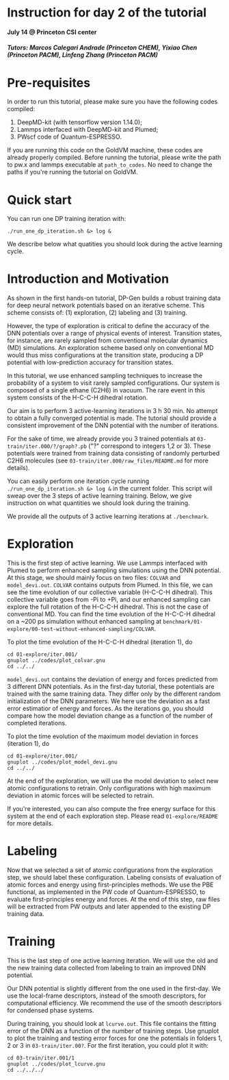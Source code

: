Instruction for day 2 of the tutorial
===
#### July 14 @ Princeton CSI center
##### Tutors: Marcos Calegari Andrade (Princeton CHEM), Yixiao Chen (Princeton PACM), Linfeng Zhang (Princeton PACM)

# Pre-requisites

In order to run this tutorial, please make sure you have the following codes compiled:

1. DeepMD-kit (with tensorflow version 1.14.0);
2. Lammps interfaced with DeepMD-kit and Plumed;
3. PWscf code of Quantum-ESPRESSO.

If you are running this code on the GoldVM machine, these codes are already properly
compiled. Before running the tutorial, please write the path to pw.x and lammps executable at
`path_to_codes`. No need to change the paths if you're running the tutorial on GoldVM.

# Quick start

You can run one DP training iteration with:

`./run_one_dp_iteration.sh &> log &`

We describe below what quatities you should look during the active learning cycle.

# Introduction and Motivation

As shown in the first hands-on tutorial, DP-Gen builds a robust training data for 
deep neural network potentials based on an iterative scheme. This scheme consists of:
(1) exploration, (2) labeling and (3) training.

However, the type of exploration is critical to define the accuracy of the DNN potentials
over a range of physical events of interest. Transition states, for instance, are rarely 
sampled from conventional molecular dynamics (MD) simulations. An exploration scheme 
based only on conventional MD would thus miss configurations at the transition state, producing 
a DP potential with low-prediction accuracy for transition states. 

In this tutorial, we use enhanced sampling techniques to increase the probability of 
a system to visit rarely sampled configurations. Our system is composed of a single 
ethane (C2H6) in vacuum. The rare event in this system consists of the H-C-C-H 
dihedral rotation. 

Our aim is to perform 3 active-learning iterations in 3 h 30 min. No attempt to obtain 
a fully converged potential is made. The tutorial should provide a consistent improvement 
of the DNN potential with the number of iterations.

For the sake of time, we already provide you 3 trained potentials at `03-train/iter.000/?/graph?.pb`
("?" correspond to integers 1,2 or 3). These potentials were trained from training data 
consisting of randomly perturbed C2H6 molecules (see `03-train/iter.000/raw_files/README.md`
for more details).

You can easily perform one iteration cycle running `./run_one_dp_iteration.sh &> log &` in the current 
folder. This script will sweap over the 3 steps of active learning training. Below, we give 
instruction on what quantities we should look during the training.

We provide all the outputs of 3 active learning iterations at `./benchmark`.

# Exploration

This is the first step of active learning. We use Lammps interfaced with Plumed to perform
enhanced sampling simulations using the DNN potential. At this stage, we should mainly 
focus on two files: `COLVAR` and `model_devi.out`. `COLVAR` contains outputs from Plumed. 
In this file, we can see the time evolution of our collective variable (H-C-C-H dihedral).
This collective variable goes from -Pi to +Pi, and our enhanced sampling can explore 
the full rotation of the H-C-C-H dihedral. This is not the case of conventional MD.
You can find the time evolution of the H-C-C-H dihedral on a ~200 ps simulation 
without enhanced sampling at `benchmark/01-explore/00-test-without-enhanced-sampling/COLVAR`.

To plot the time evolution of the H-C-C-H dihedral (iteration 1), do

```
cd 01-explore/iter.001/
gnuplot ../codes/plot_colvar.gnu
cd ../../
```

`model_devi.out` contains the deviation of energy and forces predicted from 3 different 
DNN potentials. As in the first-day tutorial, these potentials are trained with the
same training data. They differ only by the different random initialization of the 
DNN parameters. We here use the deviation as a fast error estimatior of energy and
forces. As the iterations go, you should compare how the model deviation change as 
a function of the number of completed iterations.

To plot the time evolution of the maximum model deviation in forces (iteration 1), do

```
cd 01-explore/iter.001/
gnuplot ../codes/plot_model_devi.gnu
cd ../../
```

At the end of the exploration, we will use the model deviation to select new atomic
configurations to retrain. Only configurations with high maximum deviation in atomic 
forces will be selected to retrain.  
 
If you're interested, you can also compute the free energy surface for this system at 
the end of each exploration step. Please read `01-explore/README` for more details.

# Labeling

Now that we selected a set of atomic configurations from the exploration step, we should 
label these configuration. Labeling consists of evaluation of atomic forces and energy 
using first-principles methods. We use the PBE functional, as implemented in the PW
code of Quantum-ESPRESSO, to evaluate first-principles energy and forces. At the end 
of this step, raw files will be extracted from PW outputs and later appended to the 
existing DP training data.

# Training

This is the last step of one active learning iteration. We will use the old and the new 
training data collected from labeling to train an improved DNN potential. 

Our DNN potential is slightly different from the one used in the first-day. We use 
the local-frame descriptors, instead of the smooth descriptors, for computational 
efficiency. We recommend the use of the smooth descriptors for condensed 
phase systems.

During training, you should look at `lcurve.out`. This file contains the fitting 
error of the DNN as a function of the number of training steps. Use gnuplot to 
plot the training and testing error forces for one the potentials in folders 
1, 2 or 3 in `03-train/iter.00?`. For the first iteration, you could plot it
with:

```
cd 03-train/iter.001/1
gnuplot ../codes/plot_lcurve.gnu
cd ../../../
```

